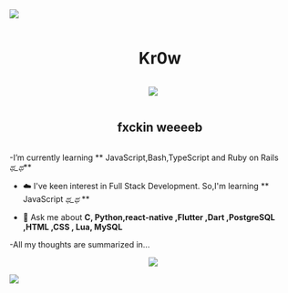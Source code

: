 <!--horizontal divider(gradiant)-->
<img src="https://user-images.githubusercontent.com/73097560/115834477-dbab4500-a447-11eb-908a-139a6edaec5c.gif">

<!--h1 without bottom border-->
<div id="user-content-toc">
  <ul align="center">
    <summary><h1 style="display: inline-block">Kr0w</h1></summary>
  </ul>
</div>


<!--- snake -->
<p align="center">
  <a href="https://skillicons.dev">
    <img src="https://www.google.com/url?sa=i&url=https%3A%2F%2Ftenor.com%2Fview%2Foyasumi-punpun-goodnight-punpun-japanese-manga-series-punpun-train-gif-17683390&psig=AOvVaw3hed8JIm9uq-tkBxXbtK_M&ust=1694486408888000&source=images&cd=vfe&opi=89978449&ved=0CBEQjhxqFwoTCKC8__XDoYEDFQAAAAAdAAAAABAc" />
  </a>
</p>




<!--h2 without bottom border-->
<div id="user-content-toc">
  <ul align="center">
    <summary><h2 style="display: inline-block">fxckin weeeeb</h2></summary>
  </ul>
</div>


<!--Intro start-->

-I’m currently learning ** JavaScript,Bash,TypeScript and Ruby on Rails *ಥ_ಥ***

- ☁️ I've keen interest in Full Stack Development. So,I'm learning ** JavaScript *ಥ_ಥ* **

- 💬 Ask me about **C, Python,react-native ,Flutter ,Dart ,PostgreSQL ,HTML ,CSS , Lua, MySQL**

<!--Intro end-->


-All my thoughts are summarized in...
<p align="center">
  <a href="https://skillicons.dev">
    <img src="https://skillicons.dev/icons?i=git,aws,bootstrap,c,cpp,css,discord,docker,dynamodb,express,figma,firebase,github,html,idea,java,js,kotlin,linux,md,materialui,mongodb,mysql,nextjs,nodejs,postman,py,react,redux,tailwind,ts,vscode&perline=14" />
  </a>
</p>

<!--horizontal divider(gradiant)-->
<img src="https://user-images.githubusercontent.com/73097560/115834477-dbab4500-a447-11eb-908a-139a6edaec5c.gif">

